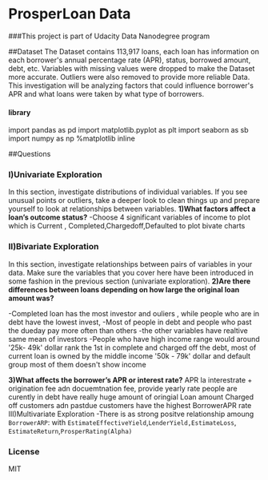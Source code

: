 # ProsperLoan Data
###This project is part of Udacity Data Nanodegree program



##Dataset
The Dataset contains 113,917 loans, each loan has information on each borrower's annual percentage rate (APR), 
status, borrowed amount, debt, etc. Variables with missing values were dropped to make the Dataset more accurate. 
Outliers were also removed to provide more reliable Data. 
This investigation will be analyzing factors that could influence borrower's APR and what loans were taken by what type of borrowers.

#### library
import pandas as pd
import matplotlib.pyplot as plt
import seaborn as sb
import numpy as np
%matplotlib inline


##Questions

### I)Univariate Exploration
In this section, investigate distributions of individual variables. 
If you see unusual points or outliers, take a deeper look to clean things up and prepare yourself to look at relationships 
between variables.
**1)What factors affect a loan’s outcome status?**
-Choose 4 significant variables of income to plot which is Current , Completed,Chargedoff,Defaulted to plot bivate charts

### II)Bivariate Exploration
In this section, investigate relationships between pairs of variables in your data. Make sure the variables 
that you cover here have been introduced in some fashion in the previous section (univariate exploration).
**2)Are there differences between loans depending on how large the original loan amount was?**

-Completed loan has the most investor and ouliers , while people who are in debt have the lowest invest,
-Most of people in debt and people who past the dueday pay more often than others
-the other variables have realtive same mean of investors
-People who have high income range would around '25k- 49k' dollar rank the 1st in complete and charged off the debt, 
most of current loan is owned by the middle income '50k - 79k' dollar and default group most of them doesn't show income

**3)What affects the borrower’s APR or interest rate?**
APR la interestrate + origination fee adn docuemtnation fee, provide yearly rate
people  are curently in debt have really huge amount of oringial Loan amount
Charged off customers adn pastdue customers have the highest BorrowerAPR rate
III)Multivariate Exploration
-There is as strong positve relationship amoung `BorrowerARP`: with `EstimateEffectiveYield`,`LenderYield,EstimateLoss`,
`EstimateReturn`,`ProsperRating(Alpha)`

### License
MIT
